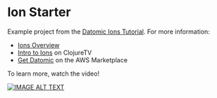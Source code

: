 # Ion Starter

Example project from the [Datomic Ions Tutorial](https://docs.datomic.com/cloud/ions/ions-tutorial.html). For more information:

* [Ions Overview](https://docs.datomic.com/cloud/ions/ions.html)
* [Intro to Ions](https://www.youtube.com/watch?v=3BRO-Xb32Ic) on ClojureTV
* [Get Datomic](https://aws.amazon.com/marketplace/pp/prodview-otb76awcrb7aa) on the AWS Marketplace

To learn more, watch the video!

[![IMAGE ALT TEXT](https://img.youtube.com/vi/3BRO-Xb32Ic/0.jpg)](http://www.youtube.com/watch?v=3BRO-Xb32Ic "Datomic Ions")



